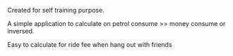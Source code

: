 Created for self training purpose.

A simple application to calculate on petrol consume >> money consume or inversed.

Easy to calculate for ride fee when hang out with friends
